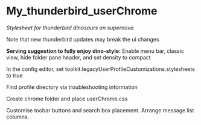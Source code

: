 # My_thunderbird_userChrome
*Stylesheet for thunderbird dinosaurs on supernova*

Note that new thunderbird updates may break the ui changes

**Serving suggestion to fully enjoy dino-style:**
Enable menu bar, classic view, hide folder pane header, and set density to compact

In the config editor, set toolkit.legacyUserProfileCustomizations.stylesheets to true

Find profile directory via troubleshooting information 

Create chrome folder and place userChrome.css

Customise toobar buttons and search box placement. Arrange message list columns.
